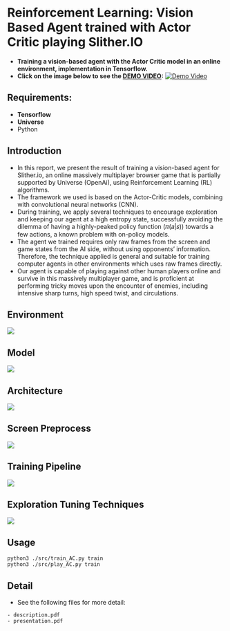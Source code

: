 # Reinforcement Learning: Vision Based Agent trained with Actor Critic playing Slither.IO
* **Training a vision-based agent with the Actor Critic model in an online environment, implementation in Tensorflow.**
* **Click on the image below to see the [DEMO VIDEO](https://youtu.be/8iRD1w73fDo):**
[![Demo Video](https://github.com/andi611/RL_actor_critic_slitherio_Tensorflow/blob/master/data/gameplay.png)](https://youtu.be/8iRD1w73fDo)


## Requirements: 
* **Tensorflow**
* **Universe**
* Python


## Introduction
* In this report, we present the result of training a vision-based agent for Slither.io, an online massively multiplayer browser game that is partially supported by Universe (OpenAi), using Reinforcement Learning (RL) algorithms.
* The framework we used is based on the Actor-Critic models, combining with convolutional neural networks (CNN). 
* During training, we apply several techniques to encourage exploration and keeping our agent at a high entropy state, successfully avoiding the dilemma of having a highly-peaked policy function (𝜋(𝑎|𝑠)) towards a few actions, a known problem with on-policy models. 
* The agent we trained requires only raw frames from the screen and game states from the AI side, without using opponents’ information. Therefore, the technique applied is general and suitable for training computer agents in other environments which uses raw frames directly. 
* Our agent is capable of playing against other human players online and survive in this massively multiplayer game, and is proficient at performing tricky moves upon the encounter of enemies, including intensive sharp turns, high speed twist, and circulations.


## Environment
![](https://github.com/andi611/RL_actor_critic_slitherio_Tensorflow/blob/master/data/Environment.png)

## Model
![](https://github.com/andi611/RL_actor_critic_slitherio_Tensorflow/blob/master/data/network_architechture.png)

## Architecture
![](https://github.com/andi611/RL_actor_critic_slitherio_Tensorflow/blob/master/data/network_parameters.png)

## Screen Preprocess
![](https://github.com/andi611/RL_actor_critic_slitherio_Tensorflow/blob/master/data/screen_processing.png)

## Training Pipeline
![](https://github.com/andi611/RL_actor_critic_slitherio_Tensorflow/blob/master/data/training_pipeline.png)

## Exploration Tuning Techniques
![](https://github.com/andi611/RL_actor_critic_slitherio_Tensorflow/blob/master/data/exploration_tuning.png)

## Usage
```
python3 ./src/train_AC.py train
python3 ./src/play_AC.py train
```

## Detail
* See the following files for more detail:
```
- description.pdf
- presentation.pdf
```